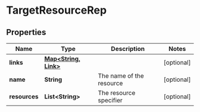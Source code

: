

# TargetResourceRep


## Properties

| Name | Type | Description | Notes |
|------------ | ------------- | ------------- | -------------|
|**links** | [**Map&lt;String, Link&gt;**](Link.md) |  |  [optional] |
|**name** | **String** | The name of the resource |  [optional] |
|**resources** | **List&lt;String&gt;** | The resource specifier |  [optional] |



